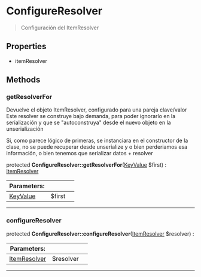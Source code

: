 
                                                                                                                                            
    
# ConfigureResolver


> Configuración del ItemResolver
>
> 






## Properties
- itemResolver


## Methods

### getResolverFor
Devuelve el objeto ItemResolver, configurado para una pareja clave/valor
Este resolver se construye bajo demanda, para poder ignorarlo en la serialización
y que se "autoconstruya" desde el nuevo objeto en la unserialización

Si, como parece lógico de primeras, se instanciara en el constructor de la clase, no se puede recuperar desde unserialize
y o bien perderiamos esa información, o bien tenemos que serializar datos + resolver

protected **ConfigureResolver::getResolverFor**([KeyValue](../../../../KeyValue.md) $first) : [ItemResolver](../../../../ItemResolver.md)


|Parameters: | | |
| --- | --- | --- |
|[KeyValue](../../../../KeyValue.md) |$first |  |

---


### configureResolver



protected **ConfigureResolver::configureResolver**([ItemResolver](../../../../ItemResolver.md) $resolver) : 


|Parameters: | | |
| --- | --- | --- |
|[ItemResolver](../../../../ItemResolver.md) |$resolver |  |

---


                                                                                                                                                                                                                                                                                                                                                                                                            
    
                                                                                                                                                                                                                                                                             
                